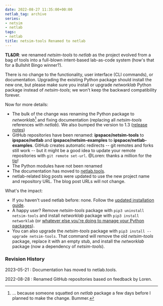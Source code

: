 ```yaml
---
date: 2022-08-27 11:35:00+00:00
netlab_tag: archive
series:
- netsim
- netlab
tags:
- netlab
title: netsim-tools Renamed to netlab
---
```

**TL&DR**: we renamed *netsim-tools* to *netlab* as the project evolved from a bag of tools into a full-blown intent-based lab-as-code system (how's that for a Bullshit Bingo winner?).

There is no change to the functionality, user interface (CLI commands), or documentation. Upgrading the existing Python package should install the new one, but please make sure you install or upgrade *networklab* Python package instead of *netsim-tools*; we won't keep the backward compatibility forever.

Now for more details:
<!--more-->
* The bulk of the change was renaming the Python package to *networklab*[^NLP] and fixing documentation (replacing all *netsim-tools* references with *netlab*). We also bumped the version to 1.3 ([release notes](https://netlab.tools/release/1.3/))
* GitHub repositories have been renamed: **ipspace/netsim-tools** to **ipspace/netlab** and **ipspace/netsim-examples** to **ipspace/netlab-examples**. GitHub creates automatic redirects -- git remotes and forks still work -- but it might be a good idea to update your remote repositories with `git remote set-url`. @Loren: thanks a million for the [tip](/2022/08/netsim-netlab.html#1346)!
* The Python modules have not been renamed
* The documentation has moved to [netlab.tools](https://netlab.tools/).
* netlab-related blog posts were updated to use the new project name and repository URL. The blog post URLs will not change.

[^NLP]: ... because someone squatted on *netlab* package a few days before I planned to make the change. Bummer.
 
What's the impact:

* If you haven't used netlab before: none. Follow the [updated installation guide](https://netlab.tools/install/).
* A happy user? Remove *netsim-tools* package with `pip3 uninstall netsim-tools` and install *networklab* package with `pip3 install networklab` (or [whatever else you're doing to manage your Python packages](https://xkcd.com/1987/)).
* You can also upgrade the *netsim-tools* package with `pip3 install --upgrade netsim-tools`. That command will remove the old *netsim-tools* package, replace it with an empty stub, and install the *networklab* package (now a dependency of *netsim-tools*).

### Revision History

2023-05-21
: Documentation has moved to netlab.tools.

2022-08-28
: Renamed GitHub repositories based on feedback by Loren.